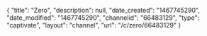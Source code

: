 {
    "title": "Zero",
    "description": null,
    "date_created": "1467745290",
    "date_modified": "1467745290",
    "channelid": "66483129",
    "type": "captivate",
    "layout": "channel",
    "url": "\/c\/zero\/66483129"
}